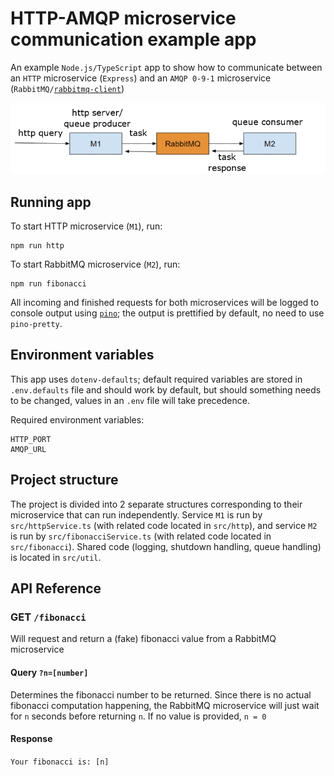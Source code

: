 #  HTTP-AMQP microservice communication example app

An example `Node.js/TypeScript` app to show how to communicate between an `HTTP` microservice (`Express`) and an `AMQP 0-9-1` microservice (`RabbitMQ/`[`rabbitmq-client`](https://github.com/cody-greene/node-rabbitmq-client))

![microservice communication scheme](./scheme.png "microservice communication scheme")

## Running app

To start HTTP microservice (`M1`), run:

 	npm run http

To start RabbitMQ microservice (`M2`), run:

 	npm run fibonacci

All incoming and finished requests for both microservices will be logged to console output using [`pino`](https://github.com/pinojs/pino); the output is prettified by default, no need to use `pino-pretty`.

## Environment variables

This app uses `dotenv-defaults`; default required variables are stored in `.env.defaults` file and should work by default, but should something needs to be changed, values in an `.env` file will take precedence.

Required environment variables:

	HTTP_PORT
	AMQP_URL

## Project structure

The project is divided into 2 separate structures corresponding to their microservice that can run independently. Service `M1` is run by `src/httpService.ts` (with related code located in `src/http`), and service `M2` is run by `src/fibonacciService.ts` (with related code located in `src/fibonacci`). Shared code (logging, shutdown handling, queue handling) is located in `src/util`.

## API Reference

### GET `/fibonacci`

Will request and return a (fake) fibonacci value from a RabbitMQ microservice

#### Query `?n=[number]`

Determines the fibonacci number to be returned. Since there is no actual fibonacci computation happening, the RabbitMQ microservice will just wait for `n` seconds before returning `n`. If no value is provided, `n = 0`

#### Response

`Your fibonacci is: [n]`
